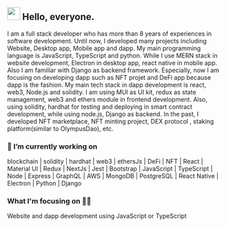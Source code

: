 <!--
**topdeveloper55/topdeveloper55** is a ✨ _special_ ✨ repository because its `README.md` (this file) appears on your GitHub profile.

Here are some ideas to get you started:

- 🔭 I’m currently working on ...
- 🌱 I’m currently learning ...
- 👯 I’m looking to collaborate on ...
- 🤔 I’m looking for help with ...
- 💬 Ask me about ...
- 📫 How to reach me: ...
- 😄 Pronouns: ...
- ⚡ Fun fact: ...
-->
## <img src="https://media.giphy.com/media/hvRJCLFzcasrR4ia7z/giphy.gif" width="30px"> Hello, everyone.

I am a full stack developer who has more than 8 years of experiences in software development. Until now, I developed many projects including Website, Desktop app, Mobile app and dapp. My main programming language is JavaScript, TypeScript and python.
While I use MERN stack in website development, Electron in desktop app, react native in mobile app. Also I am familiar with Django as backend framework.
Especially, now I am focusing on developing dapp such as NFT projet and DeFi app because dapp is the fashion. My main tech stack in dapp development is react, web3, Node.js and solidity. 
I am using MUI as UI kit, redux as state management, web3 and ethers module in frontend development.
Also, using solidity, hardhat for testing and deploying in smart contract development, while using node.js, Django as backend.
In the past, I developed NFT marketplace, NFT minting project, DEX protocol , staking platform(similar to OlympusDao), etc.

### 🔭 I’m currently working on

blockchain | solidity | hardhat | web3 | ethersJs | DeFi | NFT | React | Material UI | Redux | NextJs | Jest | Bootstrap | JavaScript | TypeScript | Node | Express | GraphQL | AWS | MongoDB | PostgreSQL | React Native | Electron | Python | Django
### What I'm focusing on 👨‍💻
Website and dapp development using JavaScript or TypeScript
